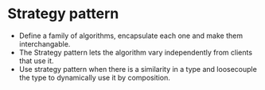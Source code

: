 Strategy pattern
=================

- Define a family of algorithms, encapsulate each one and make them interchangable. 
- The Strategy pattern lets the algorithm vary independently from clients that use it.
- Use strategy pattern when there is a similarity in a type and loosecouple the type to dynamically use it by composition. 